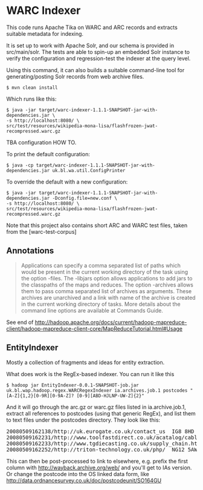 WARC Indexer
============

This code runs Apache Tika on WARC and ARC records and extracts suitable metadata for indexing.

It is set up to work with Apache Solr, and our schema is provided in src/main/solr. The tests are able to spin-up an embedded Solr instance to verify the configuration and regression-test the indexer at the query level.

Using this command, it can also builds a suitable command-line tool for generating/posting Solr records from web archive files.

    $ mvn clean install

Which runs like this:

    $ java -jar target/warc-indexer-1.1.1-SNAPSHOT-jar-with-dependencies.jar \
    -s http://localhost:8080/ \
    src/test/resources/wikipedia-mona-lisa/flashfrozen-jwat-recompressed.warc.gz

TBA configuration HOW TO.

To print the default configuration:

    $ java -cp target/warc-indexer-1.1.1-SNAPSHOT-jar-with-dependencies.jar uk.bl.wa.util.ConfigPrinter

To override the default with a new configuration:

    $ java -jar target/warc-indexer-1.1.1-SNAPSHOT-jar-with-dependencies.jar -Dconfig.file=new.conf \
    -s http://localhost:8080/ \
    src/test/resources/wikipedia-mona-lisa/flashfrozen-jwat-recompressed.warc.gz


Note that this project also contains short ARC and WARC test files, taken from the [warc-test-corpus]

Annotations
-----------

> Applications can specify a comma separated list of paths which would be present in the current working directory of the task using the option -files. The -libjars option allows applications to add jars to the classpaths of the maps and reduces. The option -archives allows them to pass comma separated list of archives as arguments. These archives are unarchived and a link with name of the archive is created in the current working directory of tasks. More details about the command line options are available at Commands Guide.

See end of http://hadoop.apache.org/docs/current/hadoop-mapreduce-client/hadoop-mapreduce-client-core/MapReduceTutorial.html#Usage

EntityIndexer
-------------

Mostly a collection of fragments and ideas for entity extraction. 

What does work is the RegEx-based indexer. You can run it like this

    $ hadoop jar EntityIndexer-0.0.1-SNAPSHOT-job.jar uk.bl.wap.hadoop.regex.WARCRegexIndexer ia.archives.job.1 postcodes "[A-Z]{1,2}[0-9R][0-9A-Z]? [0-9][ABD-HJLNP-UW-Z]{2}"
  
And it will go through the arc.gz or warc.gz files listed in ia.archive.job.1, extract all references to postcodes (using that generic RegEx), and list them to text files under the postcodes directory. They look like this:

<pre>
20080509162138/http://uk.eurogate.co.uk/contact_us	IG8 8HD
20080509162231/http://www.toolfastdirect.co.uk/acatalog/cable_Reels_and_Extensions_240_Volt.html	ML2 7UR
20080509162233/http://www.tgdiecasting.co.uk/supply_chain.htm	DD3 9DL
20080509162252/http://triton-technology.co.uk/php/	NG12 5AW
</pre>

This can then be post-processed to link to elsewhere, e.g. prefix the first column 
with http://wayback.archive.org/web/ and you'll get to IAs version. Or change the postcode into the OS
linked data form, like http://data.ordnancesurvey.co.uk/doc/postcodeunit/SO164GU
